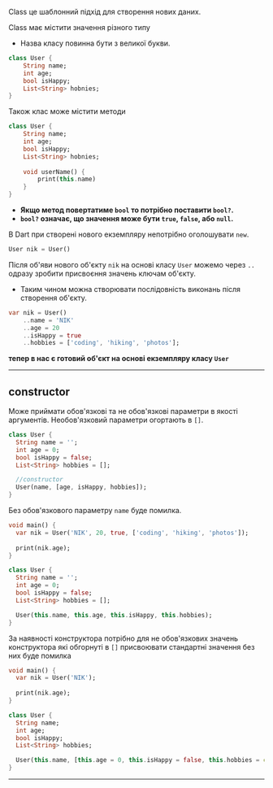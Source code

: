 Class це шаблонний підхід для створення нових даних.

Class має містити значення різного типу
- Назва класу повинна бути з великої букви.
```dart
class User {
	String name;
	int age;
	bool isHappy;
	List<String> hobnies;
}
```
Також клас може містити методи
```dart
class User {
	String name;
	int age;
	bool isHappy;
	List<String> hobnies;
	
	void userName() {
		print(this.name)
	}
}
```
- **Якщо метод повертатиме `bool` то потрібно поставити `bool?`.**
- **`bool?` означає, що значення може бути `true`, `false`, або `null`.**

В Dart при створені нового екземпляру непотрібно оголошувати `new`.
```dart
User nik = User()
```

Після об'яви нового об'єкту `nik` на основі класу `User` можемо через `..` одразу зробити присвоєння значень ключам об'єкту. 
- Таким чином можна створювати послідовність виконань після створення об'єкту.
```dart
var nik = User()
    ..name = 'NIK'
    ..age = 20
    ..isHappy = true
    ..hobbies = ['coding', 'hiking', 'photos'];
```

**тепер в нас є готовий об'єкт на основі екземпляру класу `User`**

---
## constructor

Може приймати обов'язкові та не обов'язкові параметри в якості аргументів.
Необов'язковий параметри огортають в `[]`.
```dart
class User {
  String name = '';
  int age = 0;
  bool isHappy = false;
  List<String> hobbies = [];

  //constructor
  User(name, [age, isHappy, hobbies]);
}
```

Без обов'язкового параметру `name` буде помилка.

```dart
void main() {
  var nik = User('NIK', 20, true, ['coding', 'hiking', 'photos']);
  
  print(nik.age);
}

class User {
  String name = '';
  int age = 0;
  bool isHappy = false;
  List<String> hobbies = [];

  User(this.name, this.age, this.isHappy, this.hobbies);
}
```

За наявності конструктора потрібно для не обов'язкових значень конструктора які обгорнуті в `[]` присвоювати стандартні значення без них буде помилка

```dart
void main() {
  var nik = User('NIK');
  
  print(nik.age);
}

class User {
  String name;
  int age;
  bool isHappy;
  List<String> hobbies;

  User(this.name, [this.age = 0, this.isHappy = false, this.hobbies = const ['skate']]);
}
```

---
